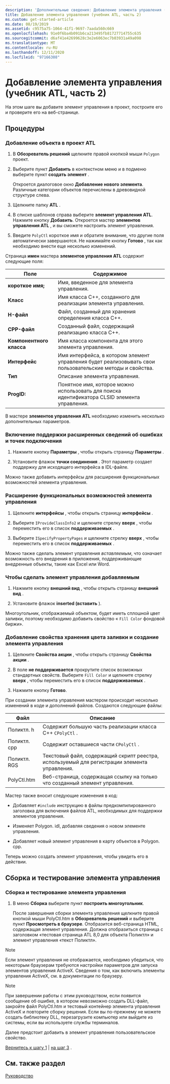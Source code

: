 ```yaml
---
description: 'Дополнительные сведения: Добавление элемента управления (учебник ATL, часть 2)'
title: Добавление элемента управления (учебник ATL, часть 2)
ms.custom: get-started-article
ms.date: 08/19/2019
ms.assetid: c9575a75-1064-41f1-9697-7aada560c669
ms.openlocfilehash: 91e0f6ba4b091b6ca213495fb81727714755c635
ms.sourcegitcommit: d6af41e42699628c3e2e6063ec7b03931a49a098
ms.translationtype: MT
ms.contentlocale: ru-RU
ms.lasthandoff: 12/11/2020
ms.locfileid: "97166308"
---
```

# <a name="adding-a-control-atl-tutorial-part-2"></a>Добавление элемента управления (учебник ATL, часть 2)

На этом шаге вы добавите элемент управления в проект, построите его и проверите его на веб-странице.

## <a name="procedures"></a>Процедуры

### <a name="to-add-an-object-to-an-atl-project"></a>Добавление объекта в проект ATL

1. В **Обозреватель решений** щелкните правой кнопкой мыши `Polygon` проект.

1. Выберите пункт **Добавить** в контекстном меню и в подменю выберите пункт **создать элемент** .

    Откроется диалоговое окно **Добавление нового элемента**. Различные категории объектов перечислены в древовидной структуре слева.

1. Щелкните папку **ATL** .

1. В списке шаблонов справа выберите **элемент управления ATL**. Нажмите кнопку **Добавить**. Откроется мастер **элементов управления ATL** , и вы сможете настроить элемент управления.

1. Введите `PolyCtl` короткое имя и обратите внимание, что другие поля автоматически завершаются. Не нажимайте кнопку **Готово** , так как необходимо внести еще несколько изменений.

Страница **имен** мастера **элементов управления ATL** содержит следующие поля:

|Поле|Содержимое|
|-----------|--------------|
|**короткое имя;**|Имя, введенное для элемента управления.|
|**Класс**|Имя класса C++, созданного для реализации элемента управления.|
|**H-файл**|Файл, созданный для хранения определения класса C++.|
|**CPP-файл**|Созданный файл, содержащий реализацию класса C++.|
|**Компонентного класса**|Имя класса компонента для этого элемента управления.|
|**Интерфейс**|Имя интерфейса, в котором элемент управления будет реализовывать свои пользовательские методы и свойства.|
|**Тип**|Описание элемента управления.|
|**ProgID:**|Понятное имя, которое можно использовать для поиска идентификатора CLSID элемента управления.|

В мастере **элементов управления ATL** необходимо изменить несколько дополнительных параметров.

### <a name="to-enable-support-for-rich-error-information-and-connection-points"></a>Включение поддержки расширенных сведений об ошибках и точек подключения

1. Нажмите кнопку **Параметры** , чтобы открыть страницу **Параметры** .

1. Установите флажок **точки соединения** . Этот параметр создает поддержку для исходящего интерфейса в IDL-файле.

Можно также добавить интерфейсы для расширения функциональных возможностей элемента управления.

### <a name="to-extend-the-controls-functionality"></a>Расширение функциональных возможностей элемента управления

1. Щелкните **интерфейсы** , чтобы открыть страницу **интерфейсы** .

1. Выберите `IProvideClassInfo2` и щелкните стрелку **вверх** , чтобы переместить его в список **поддерживаемых** .

1. Выберите `ISpecifyPropertyPages` и щелкните стрелку **вверх** , чтобы переместить его в список **поддерживаемых** .

Можно также сделать элемент управления *вставляемым*, что означает возможность его внедрения в приложения, поддерживающие внедренные объекты, такие как Excel или Word.

### <a name="to-make-the-control-insertable"></a>Чтобы сделать элемент управления добавляемым

1. Нажмите кнопку **внешний вид** , чтобы открыть страницу **внешний вид** .

1. Установите флажок **inserted (вставить** ).

Многоугольник, отображаемый объектом, будет иметь сплошной цвет заливки, поэтому необходимо добавить свойство « `Fill Color` фондовой биржи».

### <a name="to-add-a-fill-color-stock-property-and-create-the-control"></a>Добавление свойства хранения цвета заливки и создание элемента управления

1. Щелкните **Свойства акции** , чтобы открыть страницу **Свойства акции** .

1. В поле **не поддерживается** прокрутите список возможных стандартных свойств. Выберите `Fill Color` и щелкните стрелку **вверх** , чтобы переместить его в список **поддерживаемых** .

1. Нажмите кнопку **Готово**.

При создании элемента управления мастером происходит несколько изменений в коде и дополнений файлов. Создаются следующие файлы:

|Файл|Описание|
|----------|-----------------|
|Поликтл. h|Содержит большую часть реализации класса C++ `CPolyCtl` .|
|Поликтл. cpp|Содержит оставшиеся части `CPolyCtl` .|
|Поликтл. RGS|Текстовый файл, содержащий скрипт реестра, используемый для регистрации элемента управления.|
|PolyCtl.htm|Веб-страница, содержащая ссылку на только что созданный элемент управления.|

Мастер также вносит следующие изменения в код:

- Добавляет `#include` инструкцию в файлы предкомпилированного заголовка для включения файлов ATL, необходимых для поддержки элементов управления.

- Изменяет Polygon. idl, добавляя сведения о новом элементе управления.

- Добавляет новый элемент управления в карту объектов в Polygon. cpp.

Теперь можно создать элемент управления, чтобы увидеть его в действии.

## <a name="building-and-testing-the-control"></a>Сборка и тестирование элемента управления

### <a name="to-build-and-test-the-control"></a>Сборка и тестирование элемента управления

1. В меню **Сборка** выберите пункт **построить многоугольник**.

    После завершения сборки элемента управления щелкните правой кнопкой мыши PolyCtl.htm в **Обозреватель решений** и выберите пункт **Просмотреть в браузере**. Отобразится веб-страница HTML, содержащая элемент управления. Должна отобразиться страница с заголовком «тестовая страница ATL 8,0 для объекта Поликтл» и элемент управления «текст Поликтл».

> [!NOTE]
> Если элемент управления не отображается, необходимо убедиться, что некоторым браузерам требуются настройки параметров для запуска элементов управления ActiveX. Сведения о том, как включить элементы управления ActiveX, см. в документации по браузеру.

> [!NOTE]
> При завершении работы с этим руководством, если появится сообщение об ошибке, в котором невозможно создать DLL-файл, закройте файл PolyCtl.htm и тестовый контейнер элемента управления ActiveX и повторите сборку решения. Если вы по-прежнему не можете создать библиотеку DLL, перезагрузите компьютер или выйдите из системы, если вы используете службы терминалов.

Далее предстоит добавить в элемент управления пользовательское свойство.

[Вернитесь к шагу 1](../atl/creating-the-project-atl-tutorial-part-1.md) &#124; [на шаг 3](../atl/adding-a-property-to-the-control-atl-tutorial-part-3.md) .

## <a name="see-also"></a>См. также раздел

[Руководство](../atl/active-template-library-atl-tutorial.md)
